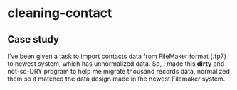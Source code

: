 # cleaning-contact
<h2>Case study</h2>
I've been given a task to import contacts data from FileMaker format (.fp7) to newest system, which has unnormalized data.
So, i made this <b>dirty</b> and not-so-DRY program to help me migrate thousand records data, normalized them so it matched the data design made in the newest Filemaker system.
